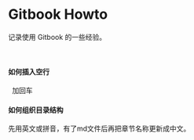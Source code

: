 # Gitbook Howto

记录使用 Gitbook 的一些经验。

&nbsp;



#### 如何插入空行

&nbsp; 加回车

#### 如何组织目录结构

先用英文或拼音，有了md文件后再把章节名称更新成中文。

